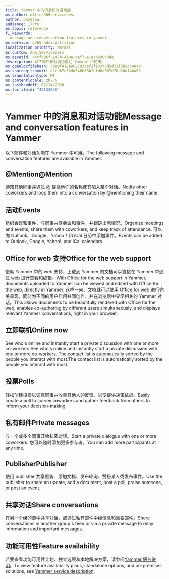 ```yaml
---
title: Yammer 中的消息和对话功能
ms.author: office365servicedesc
author: pamelaar
audience: ITPro
ms.topic: reference
f1_keywords:
- message-and-conversation-features-in-yammer
ms.service: o365-administration
localization_priority: Normal
ms.custom: Adm_ServiceDesc
ms.assetid: d4cfc96f-147b-410a-baf7-a1ecb690c3de
description: 以下邮件和对话功能在 Yammer 中可用。
ms.openlocfilehash: 3da9f412a963793caf2fe3373d5d72f3b5d549a8
ms.sourcegitcommit: d2cd67e52dd646b68bfbfd8a387e70a6da140a62
ms.translationtype: MT
ms.contentlocale: zh-CN
ms.lasthandoff: 07/14/2020
ms.locfileid: "45133036"
---
```

# <a name="message-and-conversation-features-in-yammer"></a><span data-ttu-id="529aa-103">Yammer 中的消息和对话功能</span><span class="sxs-lookup"><span data-stu-id="529aa-103">Message and conversation features in Yammer</span></span>

<span data-ttu-id="529aa-104">以下邮件和对话功能在 Yammer 中可用。</span><span class="sxs-lookup"><span data-stu-id="529aa-104">The following message and conversation features are available in Yammer.</span></span>
  
## <a name="mention"></a><span data-ttu-id="529aa-105">@Mention</span><span class="sxs-lookup"><span data-stu-id="529aa-105">@Mention</span></span>

<span data-ttu-id="529aa-106">通知其他同事并通过 @ 提及他们的名称使其加入某个对话。</span><span class="sxs-lookup"><span data-stu-id="529aa-106">Notify other coworkers and loop them into a conversation by @mentioning their name.</span></span>

## <a name="events"></a><span data-ttu-id="529aa-107">活动</span><span class="sxs-lookup"><span data-stu-id="529aa-107">Events</span></span>

<span data-ttu-id="529aa-108">组织会议和事件，与同事共享会议和事件，并跟踪出席情况。</span><span class="sxs-lookup"><span data-stu-id="529aa-108">Organize meetings and events, share them with coworkers, and keep track of attendance.</span></span> <span data-ttu-id="529aa-109">可以向 Outlook、Google、Yahoo！和 iCal 日历中添加事件。</span><span class="sxs-lookup"><span data-stu-id="529aa-109">Events can be added to Outlook, Google, Yahoo!, and iCal calendars.</span></span>
  
## <a name="office-for-the-web-support"></a><span data-ttu-id="529aa-110">Office for web 支持</span><span class="sxs-lookup"><span data-stu-id="529aa-110">Office for the web support</span></span>

<span data-ttu-id="529aa-111">借助 Yammer 中的 web 支持，上载到 Yammer 的文档可以直接在 Yammer 中通过 web 进行查看和编辑。</span><span class="sxs-lookup"><span data-stu-id="529aa-111">With Office for the web support in Yammer, documents uploaded to Yammer can be viewed and edited with Office for the web, directly in Yammer.</span></span> <span data-ttu-id="529aa-112">这样一来，文档就可以使用 Office for web 进行完美呈现，同时为不同的用户启用共同创作，并在浏览器中显示相关的 Yammer 对话。</span><span class="sxs-lookup"><span data-stu-id="529aa-112">This allows documents to be beautifully rendered with Office for the web, enables co-authoring by different users simultaneously, and displays relevant Yammer conversations, right in your browser.</span></span>

## <a name="online-now"></a><span data-ttu-id="529aa-113">立即联机</span><span class="sxs-lookup"><span data-stu-id="529aa-113">Online now</span></span>

<span data-ttu-id="529aa-114">See who's online and instantly start a private discussion with one or more co-workers.</span><span class="sxs-lookup"><span data-stu-id="529aa-114">See who's online and instantly start a private discussion with one or more co-workers.</span></span> <span data-ttu-id="529aa-115">The contact list is automatically sorted by the people you interact with most.</span><span class="sxs-lookup"><span data-stu-id="529aa-115">The contact list is automatically sorted by the people you interact with most.</span></span>

## <a name="polls"></a><span data-ttu-id="529aa-116">投票</span><span class="sxs-lookup"><span data-stu-id="529aa-116">Polls</span></span>

<span data-ttu-id="529aa-117">轻松创建投票以调查同事并收集其他人的反馈，以便提供决策依据。</span><span class="sxs-lookup"><span data-stu-id="529aa-117">Easily create a poll to survey coworkers and gather feedback from others to inform your decision-making.</span></span>
  
## <a name="private-messages"></a><span data-ttu-id="529aa-118">私有邮件</span><span class="sxs-lookup"><span data-stu-id="529aa-118">Private messages</span></span>

<span data-ttu-id="529aa-119">与一个或多个同事开始私密对话。</span><span class="sxs-lookup"><span data-stu-id="529aa-119">Start a private dialogue with one or more coworkers.</span></span> <span data-ttu-id="529aa-120">您可以随时添加更多参与者。</span><span class="sxs-lookup"><span data-stu-id="529aa-120">You can add more participants at any time.</span></span>

## <a name="publisher"></a><span data-ttu-id="529aa-121">Publisher</span><span class="sxs-lookup"><span data-stu-id="529aa-121">Publisher</span></span>

<span data-ttu-id="529aa-122">使用 publisher 共享更新、添加文档、发布轮询、赞扬某人或发布事件。</span><span class="sxs-lookup"><span data-stu-id="529aa-122">Use the publisher to share an update, add a document, post a poll, praise someone, or post an event.</span></span>
    
## <a name="share-conversations"></a><span data-ttu-id="529aa-123">共享对话</span><span class="sxs-lookup"><span data-stu-id="529aa-123">Share conversations</span></span>

<span data-ttu-id="529aa-124">在另一个组的源中共享对话，或通过私有邮件中继信息和重要邮件。</span><span class="sxs-lookup"><span data-stu-id="529aa-124">Share conversations in another group's feed or via a private message to relay information and important messages.</span></span>
  
## <a name="feature-availability"></a><span data-ttu-id="529aa-125">功能可用性</span><span class="sxs-lookup"><span data-stu-id="529aa-125">Feature availability</span></span>

<span data-ttu-id="529aa-126">若要查看功能可用性计划、独立选项和本地解决方案，请参阅[Yammer 服务说明](yammer-service-description.md)。</span><span class="sxs-lookup"><span data-stu-id="529aa-126">To view feature availability plans, standalone options, and on-premises solutions, see [Yammer service description](yammer-service-description.md).</span></span>
  